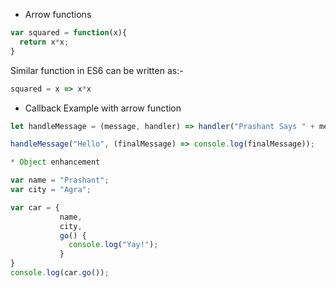 * Arrow functions

```Javascript
var squared = function(x){
  return x*x;
}
```
Similar function in ES6 can be written as:-

```Javascript
squared = x => x*x
```


* Callback Example with arrow function

```Javascript
let handleMessage = (message, handler) => handler("Prashant Says " + message);

handleMessage("Hello", (finalMessage) => console.log(finalMessage));
```

```Javascript
* Object enhancement

var name = "Prashant";
var city = "Agra";

var car = {
  		   name,
           city,
  		   go() {
             console.log("Yay!");
           }
}
console.log(car.go());
```
